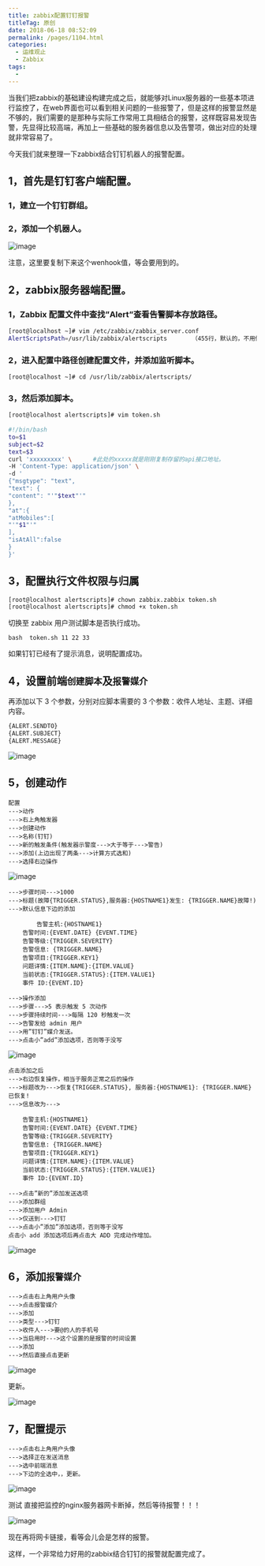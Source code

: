 ```yaml
---
title: zabbix配置钉钉报警
titleTag: 原创
date: 2018-06-18 08:52:09
permalink: /pages/1104.html
categories:
  - 运维观止
  - Zabbix
tags:
  - 
---
```


当我们把zabbix的基础建设构建完成之后，就能够对Linux服务器的一些基本项进行监控了，在web界面也可以看到相关问题的一些报警了，但是这样的报警显然是不够的，我们需要的是那种与实际工作常用工具相结合的报警，这样既容易发现告警，先显得比较高端，再加上一些基础的服务器信息以及告警项，做出对应的处理就非常容易了。

今天我们就来整理一下zabbix结合钉钉机器人的报警配置。

## 1，首先是钉钉客户端配置。

### 1，建立一个钉钉群组。

### 2，添加一个机器人。

![image](http://t.eryajf.net/imgs/2021/09/a9f43eb07c4a49ef.jpg)

注意，这里要复制下来这个wenhook值，等会要用到的。

## 2，zabbix服务器端配置。

### 1，Zabbix 配置文件中查找”Alert”查看告警脚本存放路径。

```sh
[root@localhost ~]# vim /etc/zabbix/zabbix_server.conf
AlertScriptsPath=/usr/lib/zabbix/alertscripts		（455行，默认的，不用修改）
```

### 2，进入配置中路径创建配置文件，并添加监听脚本。

```
[root@localhost ~]# cd /usr/lib/zabbix/alertscripts/
```

### 3，然后添加脚本。

```sh
[root@localhost alertscripts]# vim token.sh
 
#!/bin/bash
to=$1
subject=$2
text=$3
curl 'xxxxxxxxx' \      #此处的xxxxx就是刚刚复制存留的api接口地址。
-H 'Content-Type: application/json' \
-d '
{"msgtype": "text",
"text": {
"content": "'"$text"'"
},
"at":{
"atMobiles":[
"'"$1"'"
],
"isAtAll":false
}
}'
```

## 3，配置执行文件权限与归属

```sh
[root@localhost alertscripts]# chown zabbix.zabbix token.sh
[root@localhost alertscripts]# chmod +x token.sh
```

切换至 zabbix 用户测试脚本是否执行成功。

```
bash  token.sh 11 22 33
```

如果钉钉已经有了提示消息，说明配置成功。

## 4，设置前端`创建脚本`及`报警媒介`

再添加以下 3 个参数，分别对应脚本需要的 3 个参数：收件人地址、主题、详细内容。

```sh
{ALERT.SENDTO}
{ALERT.SUBJECT}
{ALERT.MESSAGE}
```

![image](http://t.eryajf.net/imgs/2021/09/cfcda5d9a12427b7.jpg)

## 5，创建动作

```
配置
--->动作
--->右上角触发器
--->创建动作
--->名称(钉钉)
--->新的触发条件(触发器示警度--->大于等于--->警告)
--->添加(上边出现了两条--->计算方式选和)
--->选择右边操作
```

![image](http://t.eryajf.net/imgs/2021/09/613360e480a91eab.jpg)

```
--->步骤时间--->1000
--->标题(故障{TRIGGER.STATUS},服务器:{HOSTNAME1}发生: {TRIGGER.NAME}故障!)
--->默认信息下边的添加
 
        告警主机:{HOSTNAME1}
	告警时间:{EVENT.DATE} {EVENT.TIME}
	告警等级:{TRIGGER.SEVERITY}
	告警信息: {TRIGGER.NAME}
	告警项目:{TRIGGER.KEY1}
	问题详情:{ITEM.NAME}:{ITEM.VALUE}
	当前状态:{TRIGGER.STATUS}:{ITEM.VALUE1}
	事件 ID:{EVENT.ID}
 
--->操作添加
--->步骤--->5 表示触发 5 次动作
--->步骤持续时间--->每隔 120 秒触发一次
--->告警发给 admin 用户
--->用”钉钉”媒介发送。	
--->点击小”add”添加选项，否则等于没写
```

![image](http://t.eryajf.net/imgs/2021/09/33a92e533b50a4f0.jpg)

```
点击添加之后
--->右边恢复操作，相当于服务正常之后的操作
--->标题改为--->恢复{TRIGGER.STATUS}, 服务器:{HOSTNAME1}: {TRIGGER.NAME}已恢复!
--->信息改为--->
 
	告警主机:{HOSTNAME1}
	告警时间:{EVENT.DATE} {EVENT.TIME}
	告警等级:{TRIGGER.SEVERITY}
	告警信息: {TRIGGER.NAME}
	告警项目:{TRIGGER.KEY1}
	问题详情:{ITEM.NAME}:{ITEM.VALUE}
	当前状态:{TRIGGER.STATUS}:{ITEM.VALUE1}
	事件 ID:{EVENT.ID}
 
--->点击”新的”添加发送选项
--->添加群组
--->添加用户 Admin
--->仅送到--->钉钉
--->点击小”添加”添加选项，否则等于没写	
点击小 add 添加选项后再点击大 ADD 完成动作增加。
```

![image](http://t.eryajf.net/imgs/2021/09/c8d52a183b4cb0b4.jpg)

## 6，添加`报警媒介`

```
--->点击右上角用户头像
--->点击报警媒介
--->添加
--->类型--->钉钉
--->收件人--->要@的人的手机号
--->当启用时--->这个设置的是报警的时间设置
--->添加
--->然后直接点击更新
```

![image](http://t.eryajf.net/imgs/2021/09/c88601a9e6538c25.jpg)

更新。

![image](http://t.eryajf.net/imgs/2021/09/7473c97e11ff90f2.jpg)

## 7，配置提示

```
--->点击右上角用户头像
--->选择正在发送消息
--->选中前端消息
--->下边的全选中，，更新。
```

![image](http://t.eryajf.net/imgs/2021/09/c216ff87b55c344d.jpg)

测试
直接把监控的nginx服务器网卡断掉，然后等待报警！！！

![image](http://t.eryajf.net/imgs/2021/09/3aae964bb5c5fc90.jpg)

现在再将网卡链接，看等会儿会是怎样的报警。

这样，一个非常给力好用的zabbix结合钉钉的报警就配置完成了。
